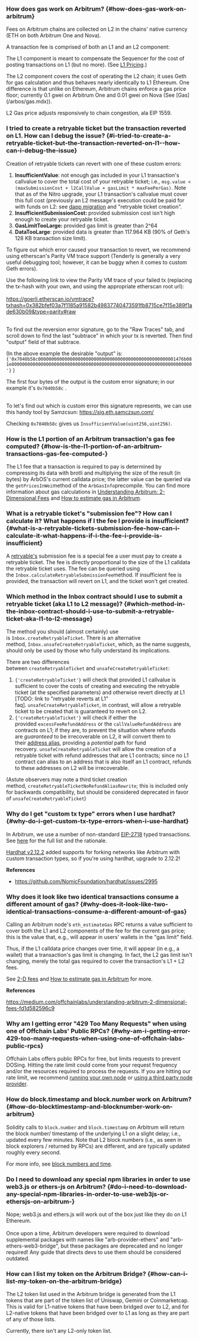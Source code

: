 ### How does gas work on Arbitrum? {#how-does-gas-work-on-arbitrum}
<p>Fees on Arbitrum chains are collected on L2 in the chains' native currency (ETH on both Arbitrum One and Nova).</p>

<p>A transaction fee is comprised of both an L1 and an L2 component:</p>

<p>The L1 component is meant to compensate the Sequencer for the cost of posting transactions on L1 (but no more). (See <a href="https://developer.arbitrum.io/arbos/l1-pricing">L1 Pricing</a>.)</p>

<p>The L2 component covers the cost of operating the L2 chain; it uses Geth for gas calculation and thus behaves nearly identically to L1 Ethereum. One difference is that unlike on Ethereum, Arbitrum chains enforce a gas price floor; currently 0.1 gwei on Arbitrum One and 0.01 gwei on Nova (See [Gas](/arbos/gas.mdx)).</p>

<p>L2 Gas price adjusts responsively to chain congestion, ala EIP 1559.</p>

<p></p>



### I tried to create a retryable ticket but the transaction reverted on L1.  How can I debug the issue? {#i-tried-to-create-a-retryable-ticket-but-the-transaction-reverted-on-l1--how-can-i-debug-the-issue}
<p>Creation of retryable tickets can revert with one of these custom errors:</p>

<ol><li><strong>InsufficientValue</strong>: not enough gas included in your L1 transaction's callvalue to cover the total cost of your retryable ticket; i.e., <code>msg.value &lt; (maxSubmissionCost + l2CallValue + gasLimit * maxFeePerGas)</code>. Note that as of the Nitro upgrade, your L1 transaction's callvalue must cover this full cost (previously an L2 message's execution could be paid for with funds on L2: see <a href="https://developer.offchainlabs.com/migration/dapp_migration#breaking-changes">dapp migration</a> and "retryable ticket creation".</li>
<li><strong>InsufficientSubmissionCost: </strong>provided submission cost isn't high enough to create your retryable ticket.</li>
<li><strong>GasLimitTooLarge: </strong>provided gas limit is greater than 2^64</li>
<li><strong>DataTooLarge</strong>: provided data is greater than 117.964 KB  (90% of Geth's 128 KB transaction size limit).</li>
</ol>
<p></p>

<p>To figure out which error caused your transaction to revert, we recommend using etherscan's Parity VM trace support (Tenderly is generally a very useful debugging tool; however, it can be buggy when it comes to custom Geth errors).</p>

<p>Use the following link to view the Parity VM trace of your failed tx (replacing the tx-hash with your own, and using the appropriate etherscan root url):<br />
<br />
<a href="https://goerli.etherscan.io/vmtrace?txhash=0x382bfef03a7f1185a91582b49837740473591fb8715ce7f15e389f1ade630b09&type=parity#raw">https://goerli.etherscan.io/vmtrace?txhash=0x382bfef03a7f1185a91582b49837740473591fb8715ce7f15e389f1ade630b09&type=parity#raw</a></p>

<p><br />
To find out the reversion error signature, go to the "Raw Traces" tab, and scroll down to find the last "subtrace" in which your tx is reverted. Then find "output" field of that subtrace.</p>

<p> (In the above example the desirable "output" is:<br />
<code>{'0x7040b58c0000000000000000000000000000000000000000000000000001476b081e80000000000000000000000000000000000000000000000000000000000000000000'}</code> )</p>

<p></p>

<p>The first four bytes of the output is the custom error signature;<strong> </strong>in our example it's <code>0x7040b58c</code> . </p>

<p><br />
To let's find out which is custom error this signature represents, we can use this handy tool by Samzcsun:  <a href="https://sig.eth.samczsun.com/">https://sig.eth.samczsun.com/</a></p>

<p>Checking <code>0x7040b58c</code> gives us <code>InsufficientValue(uint256,uint256)</code>. <br />
</p>

<p></p>



### How is the L1 portion of an Arbitrum transaction's gas fee computed?  {#how-is-the-l1-portion-of-an-arbitrum-transactions-gas-fee-computed-}
<p>The L1 fee that a transaction is required to pay is determined by compressing its data with brotli and multiplying the size of the result (in bytes) by ArbOS's current calldata price; the latter value can be queried via the <code>getPricesInWei</code>method of the <code>ArbGasInfo</code>precompile. You can find more information about gas calculations in <a href="https://medium.com/offchainlabs/understanding-arbitrum-2-dimensional-fees-fd1d582596c9">Understanding Arbitrum: 2-Dimensional Fees</a> and <a href="https://developer.arbitrum.io/devs-how-tos/how-to-estimate-gas">How to estimate gas in Arbitrum</a>.</p>

<p></p>



### What is a retryable ticket's "submission fee"? How can I calculate it? What happens if I the fee I provide is insufficient? {#what-is-a-retryable-tickets-submission-fee-how-can-i-calculate-it-what-happens-if-i-the-fee-i-provide-is-insufficient}
<p>A <a href="https://developer.arbitrum.io/arbos/l1-to-l2-messaging">retryable's</a> submission fee is a special fee a user must pay to create a retryable ticket. The fee is directly proportional to the size of the L1 calldata the retryable ticket uses. The fee can be queried using the <code>Inbox.calculateRetryableSubmissionFee</code>method. If insufficient fee is provided, the transaction will revert on L1, and the ticket won't get created. </p>

<p></p>



### Which method in the Inbox contract should I use to submit a retryable ticket (aka L1 to L2 message)? {#which-method-in-the-inbox-contract-should-i-use-to-submit-a-retryable-ticket-aka-l1-to-l2-message}
<p>The method you should (almost certainly) use is <code>Inbox.createRetryableTicket</code>. There is an alternative method, <code>Inbox.unsafeCreateRetryableTicket</code>, which, as the name suggests, should only be used by those who fully understand its implications.</p>

<p>There are two differences between <code>createRetryableTicket</code> and <code>unsafeCreateRetryableTicket</code>:</p>

<ol><li><code>{'createRetryableTicket'}</code> will check that provided L1 callvalue is sufficient to cover the costs of creating and executing the retryable ticket (at the specified parameters) and otherwise revert directly at L1 [TODO: link to "retryable reverts at L1" faq]. <code>unsafeCreateRetryableTicket</code>, in contrast, will allow a retryable ticket to be created that is guaranteed to revert on L2.</li>
<li><code>{'createRetryableTicket'}</code> will check if either the provided <code>excessFeeRefundAddress</code> or the <code>callValueRefundAddress</code> are contracts on L1; if they are, to prevent the situation where refunds are <em>guaranteed</em> to be irrecoverable on L2, it will convert them to their <a href="https://developer.arbitrum.io/arbos/l1-to-l2-messaging#address-aliasing">address alias</a>, providing a <em>potential</em> path for fund recovery. <code>unsafeCreateRetryableTicket</code> will allow the creation of a retryable ticket with refund addresses that are L1 contracts; since no L1 contract can alias to an address that is also itself an L1 contract, refunds to these addresses on L2 will be irrecoverable.</li>
</ol>
<p>(Astute observers may note a third ticket creation method, <code>createRetryableTicketNoRefundAliasRewrite</code>; this is included only for backwards compatibility, but should be considered deprecated in favor of <code>unsafeCreateRetryableTicket</code>)</p>



### Why do I get "custom tx type" errors when I use hardhat? {#why-do-i-get-custom-tx-type-errors-when-i-use-hardhat}
<p>In Arbitrum, we use a number of non-standard <a href="https://eips.ethereum.org/EIPS/eip-2718">EIP-2718</a> typed transactions. See <a href="https://developer.arbitrum.io/arbos/geth#transaction-types">here</a> for the full list and the rationale.</p>

<p><a href="https://github.com/NomicFoundation/hardhat/releases/tag/hardhat%402.12.2">Hardhat v2.12.2</a> added supports for forking networks like Arbitrum with custom transaction types, so if you're using hardhat, upgrade to 2.12.2!</p>

<p></p>

<p><strong>References</strong></p>

<ul><li><a href="https://github.com/NomicFoundation/hardhat/issues/2995">https://github.com/NomicFoundation/hardhat/issues/2995</a></li>
</ul>
<p></p>



### Why does it look like two identical transactions consume a different amount of gas? {#why-does-it-look-like-two-identical-transactions-consume-a-different-amount-of-gas}
<p></p>

<p>Calling an Arbitrum node's <code>eth_estimateGas</code> RPC returns a value sufficient to cover both the L1 and L2 components of the fee for the current gas price; this is the value that, e.g., will appear in users' wallets in the "gas limit" field.</p>

<p>Thus, if the L1 calldata price changes over time, it will appear (in e.g., a wallet) that a transaction's gas limit is changing. In fact, the L2 gas limit isn't changing, merely the total gas required to cover the transaction's L1 + L2 fees.</p>

<p>See <a href="https://medium.com/offchainlabs/understanding-arbitrum-2-dimensional-fees-fd1d582596c9">2-D fees</a> and <a href="https://developer.arbitrum.io/devs-how-tos/how-to-estimate-gas">How to estimate gas in Arbitrum</a> for more.</p>

<p></p>

<p><strong>References</strong></p>

<p><a href="https://medium.com/offchainlabs/understanding-arbitrum-2-dimensional-fees-fd1d582596c9">https://medium.com/offchainlabs/understanding-arbitrum-2-dimensional-fees-fd1d582596c9</a></p>

<p></p>



### Why am I getting error "429 Too Many Requests" when using one of Offchain Labs' Public RPCs? {#why-am-i-getting-error-429-too-many-requests-when-using-one-of-offchain-labs-public-rpcs}
<p>Offchain Labs offers public RPCs for free, but limits requests to prevent DOSing. Hitting the rate limit could come from your request frequency and/or the resources required to process the requests. If you are hitting our rate limit, we recommend <a href="https://developer.arbitrum.io/node-running/running-a-node">running your own node</a> or <a href="https://developer.arbitrum.io/node-running/node-providers">using a third party node provider</a>.</p>

<p></p>



### How do block.timestamp and block.number work on Arbitrum? {#how-do-blocktimestamp-and-blocknumber-work-on-arbitrum}
<p>Solidity calls to <code>block.number</code> and <code>block.timestamp</code> on Arbitrum will return the block number/ timestamp of the underlying L1 on a slight delay; i.e., updated every few minutes. Note that L2 block numbers (i.e., as seen in block explorers / returned by RPCs) are different, and are typically updated roughly every second.</p>

<p>For more info, see <a href="https://developer.arbitrum.io/time">block numbers and time</a>.</p>

<p></p>



### Do I need to download any special npm libraries in order to use web3.js or ethers-js on Arbitrum?  {#do-i-need-to-download-any-special-npm-libraries-in-order-to-use-web3js-or-ethersjs-on-arbitrum-}
<p>Nope; web3.js and ethers.js will work out of the box just like they do on L1 Ethereum.<br />
<br />
Once upon a time, Arbitrum developers were required to download supplemental packages with names like "arb-provider-ethers" and "arb-ethers-web3-bridge", but these packages are deprecated and no longer required! Any guide that directs devs to use them should be considered outdated.</p>

<p></p>

<p></p>



### How can I list my token on the Arbitrum Bridge? {#how-can-i-list-my-token-on-the-arbitrum-bridge}
<p>The L2 token list used in the Arbitrum bridge is generated from the L1 tokens that are part of the token list of Uniswap, Gemini or Coinmarketcap. This is valid for L1-native tokens that have been bridged over to L2, and for L2-native tokens that have been bridged over to L1 as long as they are part of any of those lists.</p>

<p>Currently, there isn't any L2-only token list.</p>

<p></p>

<p></p>



